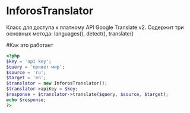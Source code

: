 InforosTranslator
=================

Класс для доступа к платному API Google Translate v2. 
Содержит три основных метода: languages(), detect(), translate()

#Как это работает

```php
<?php
$key = 'api key';
$query = 'привет мир';
$source = 'ru';
$target = 'en';
$translator = new InforosTranslator();
$translator->apiKey = $key;
$response = $translator->translate($query, $source, $target);
echo $response;
?>
```